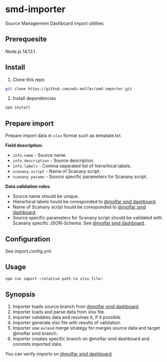 # smd-importer
Source Management Dashboard import utilities 

## Prerequesite

Node.js 14.13.1

## Install

1. Clone this repo
```sh
git clone https://github.com/wdc-molfar/smd-importer.git
```

2. Install dependencies
```sh
npm install
```

## Prepare import

Prepare import data in ```xlsx``` format such as template.txt.

**Field description:**
- ```info.name``` - Source name.
- ```info.description``` - Source description.
- ```info.labels``` - Comma separated list of hierarhical labels.
- ```scanany.script``` - Name of Scanany script.
- ```scanany params``` - Source specific parameters for Scanany script.

**Data validation rules**:
- Source name should be unique.
- Hierarhical labels hould be coresponded to [@molfar smd dashboard](https://nevada-jace-dev.herokuapp.com/design/@molfar-smd-schema).
- Name of Scanany script hould be coresponded to [@molfar smd dashboard](https://nevada-jace-dev.herokuapp.com/design/@molfar-smd-schema).
- Source specific parameters for Scanany script should be validated with Scanany specific JSON-Schema. See [@molfar smd dashboard](https://nevada-jace-dev.herokuapp.com/design/@molfar-smd-schema).

## Configuration
See import.config.yml


## Usage

```sh
npm run import <relative path to xlsx file>
```

## Synopsis

1. Importer loads source branch from [@molfar smd dashboard](https://nevada-jace-dev.herokuapp.com/design/@molfar-smd-schema).
2. Importer loads and parse data from xlsx file.
3. Importer validates data and resolves it, if it possible.
4. Importer generate xlsx file with results of validation.
5. Importer use ```extend``` merge strategy for merges source data and target @molfar smd branch.
6. Importer creates specific branch on @molfar smd dashboard and commits imported data.

You can verify imports on [@molfar smd dashboard](https://nevada-jace-dev.herokuapp.com/design/@molfar-smd-schema). 

